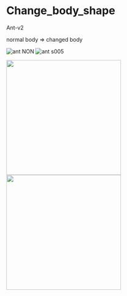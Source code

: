 # Change_body_shape

Ant-v2

normal body => changed body

![ant NON](https://user-images.githubusercontent.com/109128805/216778131-9bdbfbb9-b21e-47cd-b101-1c864d978c4f.png)
![ant s005](https://user-images.githubusercontent.com/109128805/216778132-e4508192-5adb-4965-b39e-671f83ef8e3d.png)

<img src="https://user-images.githubusercontent.com/109128805/216778131-9bdbfbb9-b21e-47cd-b101-1c864d978c4f.png" width = "300px" height = "300px"> <img src="https://user-images.githubusercontent.com/109128805/216778132-e4508192-5adb-4965-b39e-671f83ef8e3d.png" width = "300px" height = "300px">
